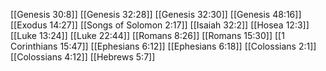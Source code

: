 [[Genesis 30:8]]
[[Genesis 32:28]]
[[Genesis 32:30]]
[[Genesis 48:16]]
[[Exodus 14:27]]
[[Songs of Solomon 2:17]]
[[Isaiah 32:2]]
[[Hosea 12:3]]
[[Luke 13:24]]
[[Luke 22:44]]
[[Romans 8:26]]
[[Romans 15:30]]
[[1 Corinthians 15:47]]
[[Ephesians 6:12]]
[[Ephesians 6:18]]
[[Colossians 2:1]]
[[Colossians 4:12]]
[[Hebrews 5:7]]
